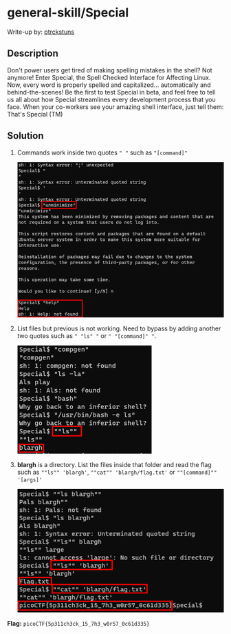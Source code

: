# general-skill/Special
Write-up by: [ptrckstuns](https://github.com/ptrckstuns)

## Description
Don't power users get tired of making spelling mistakes in the shell? Not anymore! Enter Special, the Spell Checked Interface for Affecting Linux. Now, every word is properly spelled and capitalized... automatically and behind-the-scenes! Be the first to test Special in beta, and feel free to tell us all about how Special streamlines every development process that you face. When your co-workers see your amazing shell interface, just tell them: That's Special (TM)

## Solution
1. Commands work inside two quotes `" "` such as `"[command]"`
    
    ![](/attachments/special1.png)

2. List files but previous is not working. Need to bypass by adding another two quotes such as `" "ls" "` or `" "[command]" "`. 
    
    ![](/attachments/special2.png)

3. **blargh** is a directory. List the files inside that folder and read the flag such as `""ls"" 'blargh'`, `""cat"" 'blargh/flag.txt'` or `""[command]"" '[args]'`
    
    ![](/attachments/special3.png)

**Flag:** `picoCTF{5p311ch3ck_15_7h3_w0r57_0c61d335}`